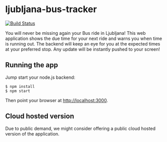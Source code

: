 # ljubljana-bus-tracker

[![Build Status](https://secure.travis-ci.org/nejctrdin/ljubljana-bus-tracker.png)](http://travis-ci.org/nejctrdin/ljubljana-bus-tracker)

You will never be missing again your Bus ride in Ljubljana! This web application shows the due time for your next ride and warns you when time is running out.
The backend will keep an eye for you at the expected times at your preferred stop. Any update will be instantly pushed to your screen!

## Running the app

Jump start your node.js backend:

```
$ npm install
$ npm start
```

Then point your browser at [http://localhost:3000](http://localhost:3000).

## Cloud hosted version

Due to public demand, we might consider offering a public cloud hosted version of the application.
